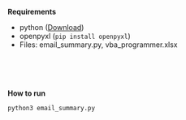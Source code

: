 **Requirements**  

- python ([Download](https://www.python.org/downloads/))
- openpyxl (```pip install openpyxl```)
- Files: email_summary.py, vba_programmer.xlsx

<br>
<br>
<br>

**How to run**  
```
python3 email_summary.py
```



